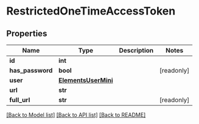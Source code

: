 # RestrictedOneTimeAccessToken


## Properties

Name | Type | Description | Notes
------------ | ------------- | ------------- | -------------
**id** | **int** |  | 
**has_password** | **bool** |  | [readonly] 
**user** | [**ElementsUserMini**](ElementsUserMini.md) |  | 
**url** | **str** |  | 
**full_url** | **str** |  | [readonly] 

[[Back to Model list]](../#documentation-for-models) [[Back to API list]](../#documentation-for-api-endpoints) [[Back to README]](../)


